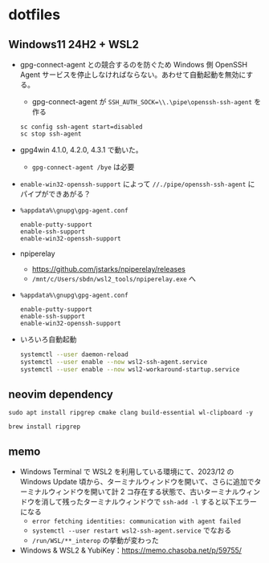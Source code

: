 # dotfiles

## Windows11 24H2 + WSL2

- gpg-connect-agent との競合するのを防ぐため Windows 側 OpenSSH Agent サービスを停止しなければならない。あわせて自動起動を無効にする。
  - gpg-connect-agent が `SSH_AUTH_SOCK=\\.\pipe\openssh-ssh-agent` を作る
  ```
  sc config ssh-agent start=disabled
  sc stop ssh-agent
  ```
- gpg4win 4.1.0, 4.2.0, 4.3.1 で動いた。
  - `gpg-connect-agent /bye` は必要
- `enable-win32-openssh-support` によって `//./pipe/openssh-ssh-agent` にパイプができあがる？
- `%appdata%\gnupg\gpg-agent.conf`

  ```
  enable-putty-support
  enable-ssh-support
  enable-win32-openssh-support
  ```
- npiperelay
  - https://github.com/jstarks/npiperelay/releases
  - `/mnt/c/Users/sbdn/wsl2_tools/npiperelay.exe` へ
- `%appdata%\gnupg\gpg-agent.conf`

    ```
    enable-putty-support
    enable-ssh-support
    enable-win32-openssh-support
    ```
- いろいろ自動起動

    ```sh
    systemctl --user daemon-reload
    systemctl --user enable --now wsl2-ssh-agent.service
    systemctl --user enable --now wsl2-workaround-startup.service
    ```

## neovim dependency

```shell
sudo apt install ripgrep cmake clang build-essential wl-clipboard -y
```

```shell
brew install ripgrep
```

## memo

- Windows Terminal で WSL2 を利用している環境にて、2023/12 の Windows Update 頃から、ターミナルウィンドウを開いて、さらに追加でターミナルウィンドウを開いて計 2 コ存在する状態で、古いターミナルウィンドウを消して残ったターミナルウィンドウで `ssh-add -l` すると以下エラーになる
  - `error fetching identities: communication with agent failed`
  - `systemctl --user restart wsl2-ssh-agent.service` でなおる
  - `/run/WSL/**_interop` の挙動が変わった
- Windows & WSL2 & YubiKey：https://memo.chasoba.net/p/59755/
